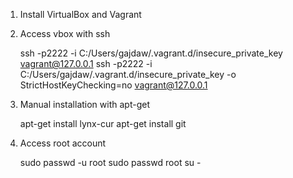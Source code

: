 1. Install VirtualBox and Vagrant

2. Access vbox with ssh

    ssh -p2222 -i C:/Users/gajdaw/.vagrant.d/insecure_private_key vagrant@127.0.0.1
    ssh -p2222 -i C:/Users/gajdaw/.vagrant.d/insecure_private_key -o StrictHostKeyChecking=no vagrant@127.0.0.1

3. Manual installation with apt-get

    apt-get install lynx-cur
    apt-get install git


4. Access root account

    sudo passwd -u root
    sudo passwd root
    su -
